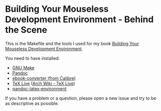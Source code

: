 # Building Your Mouseless Development Environment - Behind the Scene

This is the Makefile and the tools I used for my book [Building Your Mouseless Development Environment](https://themouseless.dev).

You need to have installed:

* [GNU Make](https://www.gnu.org/software/make/)
* [Pandoc](https://pandoc.org/)
* [ebook-converter (from Calibre)](https://manual.calibre-ebook.com/generated/en/ebook-convert.html)
* [TeX Live](https://tug.org/texlive/) ([Arch Wiki - TeX Live](https://wiki.archlinux.org/index.php/TeX_Live))
* [pandoc-latex-environment](https://github.com/chdemko/pandoc-latex-environment)

If you have a problem or a question, please open a new issue and try to be as descriptive as possible.
